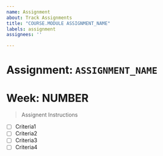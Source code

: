 ```yaml
---
name: Assignment
about: Track Assignments
title: "COURSE.MODULE ASSIGNMENT_NAME"
labels: assignment
assignees: ''

---
```


# Assignment: `ASSIGNMENT_NAME`
# Week: NUMBER
> Assignent Instructions

- [ ] Criteria1
- [ ] Criteria2
- [ ] Criteria3
- [ ] Criteria4
